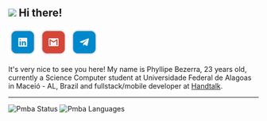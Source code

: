 ## <img src="https://media.giphy.com/media/hvRJCLFzcasrR4ia7z/giphy.gif" width="30px"> Hi there!

[![Linkedin](https://github.com/pmba/pmba/blob/master/shields/linkedin.png?raw=true)](https://www.linkedin.com/in/phyllipe-bezerra-352037191)
[![Gmail](https://github.com/pmba/pmba/blob/master/shields/gmail.png?raw=true)](https://mail.google.com/mail/?view=cm&fs=1&to=phyllipebezerra@handtalk.me)
[![Telegram](https://github.com/pmba/pmba/blob/master/shields/telegram.png?raw=true)](https://t.me/pmbalves)

It's very nice to see you here! My name is Phyllipe Bezerra, 23 years old, currently a Science Computer student at Universidade Federal de Alagoas in Maceió - AL, Brazil and fullstack/mobile developer at [Handtalk](https://handtalk.me).

<hr/>

![Pmba Status](https://github-readme-stats.vercel.app/api?username=pmba&show_icons=true&include_all_commits=true&count_private=true)
![Pmba Languages](https://github-readme-stats.vercel.app/api/top-langs/?username=pmba&layout=compact&hide_title=false)
